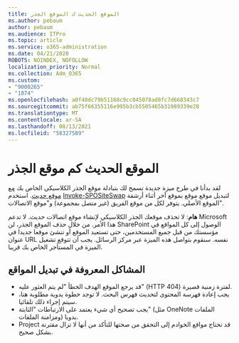 ```yaml
---
title: الموقع الحديث ك الموقع الجذر
ms.author: pebaum
author: pebaum
ms.audience: ITPro
ms.topic: article
ms.service: o365-administration
ms.date: 04/21/2020
ROBOTS: NOINDEX, NOFOLLOW
localization_priority: Normal
ms.collection: Adm_O365
ms.custom:
- "9000265"
- "1874"
ms.openlocfilehash: a0f48dc79b51168c9cc045078ad8fc7d668343c7
ms.sourcegitcommit: ab75f66355116e995b3cb5505465b31989339e28
ms.translationtype: MT
ms.contentlocale: ar-SA
ms.lasthandoff: 08/13/2021
ms.locfileid: "58327589"
---
```

# <a name="modern-site-as-root-site"></a>الموقع الحديث كم موقع الجذر

لقد بدأنا في طرح ميزة جديدة تسمح لك بتبادلة موقع الجذر الكلاسيكي الخاص بك [مع موقع حديث](https://docs.microsoft.com/sharepoint/modern-root-site). استخدم [Invoke-SPOSiteSwap](https://docs.microsoft.com/powershell/module/sharepoint-online/invoke-spositeswap?view=sharepoint-ps) لتبديل موقع موقع بموقع آخر أثناء أرشفة الموقع الأصلي. يتوفر لكل من موقع الفريق (غير متصل بمجموعة) و"موقع الاتصالات".

**هام**: لا تحذف موقعك الجذر الكلاسيكي لإنشاء موقع اتصالات حديث. لا تدعم Microsoft هذا الأمر. من خلال حذف الموقع الجذر، لن SharePoint الوصول إلى كل المواقع في مؤسستك من قبل جميع المستخدمين، حتى تستعيد الموقع أو تنشئ موقعا جديدا في عنوان URL نفسه. سنقوم بتواصل هذه الميزة عبر مركز الرسائل. يجب أن تتوقع تشغيل الميزة في المستأجر الخاص بك قريبا.

## <a name="known-issues-with-swapping-sites"></a>المشاكل المعروفة في تبديل المواقع
- قد يرجع الموقع الهدف الخطأ "لم يتم العثور عليه" (HTTP 404) لفترة زمنية قصيرة.
- يجب إعادة فهرسة المحتوى لتحديث فهرس البحث. لا توجد خطوة يدوية مطلوبة هنا، سيتم إجراء ذلك تلقائيا.
- يجب تصحيح أي شيء يعتمد على الارتباطات "الثابتة" (مثل OneNote الملفات ومزامنة الملفات) يدويا.
- Project قد تحتاج مواقع الخوادم إلى التحقق من صحتها للتأكد من أنها لا تزال مقترنة بشكل صحيح. 
